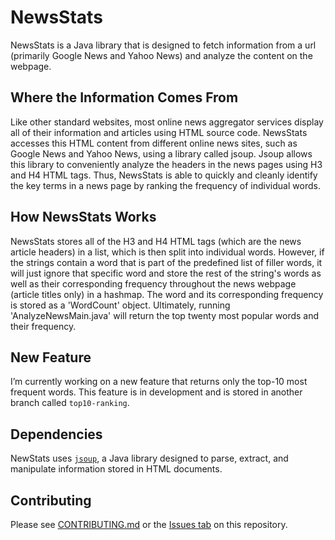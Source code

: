 # NewsStats
NewsStats is a Java library that is designed to fetch information from a url (primarily Google News and Yahoo News) and analyze the content on the webpage. 

## Where the Information Comes From
Like other standard websites, most online news aggregator services display all of their information and articles using HTML source code. NewsStats accesses this HTML content from different online news sites, such as Google News and Yahoo News, using a library called jsoup. Jsoup allows this library to conveniently analyze the headers in the news pages using H3 and H4 HTML tags. Thus, NewsStats is able to quickly and cleanly identify the key terms in a news page by ranking the frequency of individual words.

## How NewsStats Works
NewsStats stores all of the H3 and H4 HTML tags (which are the news article headers) in a list, which is then split into individual words. However, if the strings contain a word that is part of the predefined list of filler words, it will just ignore that specific word and store the rest of the string's words as well as their corresponding frequency throughout the news webpage (article titles only) in a hashmap. The word and its corresponding frequency is stored as a 'WordCount' object. Ultimately, running 'AnalyzeNewsMain.java' will return the top twenty most popular words and their frequency.

## New Feature
I’m currently working on a new feature that returns only the top-10 most frequent words. This feature is in development and is stored in another branch called `top10-ranking`.

## Dependencies
NewStats uses [`jsoup`](https://jsoup.org/), a Java library designed to parse, extract, and manipulate information stored in HTML documents. 
 
## Contributing
Please see [CONTRIBUTING.md](https://github.com/ewang26/newsStats/blob/gradle-packaged/CONTRIBUTING.md) or the [Issues tab](https://github.com/ewang26/newsStats/issues) on this repository.